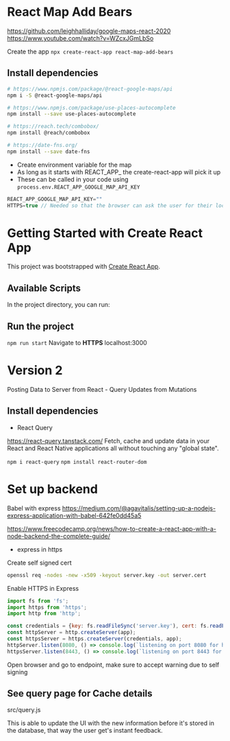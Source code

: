 # React Map Add Bears

https://github.com/leighhalliday/google-maps-react-2020
https://www.youtube.com/watch?v=WZcxJGmLbSo


Create the app `npx create-react-app react-map-add-bears`

## Install dependencies

```bash
# https://www.npmjs.com/package/@react-google-maps/api
npm i -S @react-google-maps/api

# https://www.npmjs.com/package/use-places-autocomplete
npm install --save use-places-autocomplete

# https://reach.tech/combobox/
npm install @reach/combobox

# https://date-fns.org/
npm install --save date-fns
```

- Create environment variable for the map
- As long as it starts with REACT_APP_ the create-react-app will pick it up
- These can be called in your code using `process.env.REACT_APP_GOOGLE_MAP_API_KEY`

```javascript
REACT_APP_GOOGLE_MAP_API_KEY=""
HTTPS=true // Needed so that the browser can ask the user for their location
```

# Getting Started with Create React App

This project was bootstrapped with [Create React App](https://github.com/facebook/create-react-app).

## Available Scripts

In the project directory, you can run:

## Run the project

`npm run start`
Navigate to **HTTPS** localhost:3000


# Version 2 

Posting Data to Server from React - Query Updates from Mutations

## Install dependencies

- React Query

https://react-query.tanstack.com/
Fetch, cache and update data in your React and React Native applications all without touching any "global state".

`npm i react-query`
`npm install react-router-dom`


# Set up backend

Babel with express
https://medium.com/@agavitalis/setting-up-a-nodejs-express-application-with-babel-642fe0dd45a5

https://www.freecodecamp.org/news/how-to-create-a-react-app-with-a-node-backend-the-complete-guide/

- express in https

Create self signed cert
```bash
openssl req -nodes -new -x509 -keyout server.key -out server.cert
```

Enable HTTPS in Express
```javascript
import fs from 'fs';
import https from 'https';
import http from 'http';

const credentials = {key: fs.readFileSync('server.key'), cert: fs.readFileSync('server.cert')};
const httpServer = http.createServer(app);
const httpsServer = https.createServer(credentials, app);
httpServer.listen(8080, () => console.log(`listening on port 8080 for http`));
httpsServer.listen(8443, () => console.log(`listening on port 8443 for https`));
```

Open browser and go to endpoint, make sure to accept warning due to self signing

## See query page for Cache details

src/query.js

This is able to update the UI with the new information before it's stored in the database, that way the user get's instant feedback.